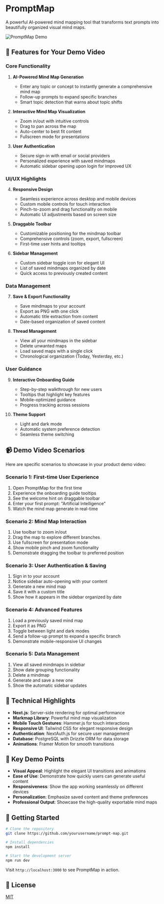 # PromptMap

A powerful AI-powered mind mapping tool that transforms text prompts into beautifully organized visual mind maps.

![PromptMap Demo](https://example.com/promptmap-demo.gif)

## 🌟 Features for Your Demo Video

### Core Functionality

1. **AI-Powered Mind Map Generation**
   - Enter any topic or concept to instantly generate a comprehensive mind map
   - Follow-up prompts to expand specific branches
   - Smart topic detection that warns about topic shifts

2. **Interactive Mind Map Visualization**
   - Zoom in/out with intuitive controls
   - Drag to pan across the map
   - Auto-center to best fit content
   - Fullscreen mode for presentations

3. **User Authentication**
   - Secure sign-in with email or social providers
   - Personalized experience with saved mindmaps
   - Automatic sidebar opening upon login for improved UX

### UI/UX Highlights

4. **Responsive Design**
   - Seamless experience across desktop and mobile devices
   - Custom mobile controls for touch interaction
   - Pinch-to-zoom and drag functionality on mobile
   - Automatic UI adjustments based on screen size

5. **Draggable Toolbar**
   - Customizable positioning for the mindmap toolbar
   - Comprehensive controls (zoom, export, fullscreen)
   - First-time user hints and tooltips

6. **Sidebar Management**
   - Custom sidebar toggle icon for elegant UI
   - List of saved mindmaps organized by date
   - Quick access to previously created content

### Data Management

7. **Save & Export Functionality**
   - Save mindmaps to your account
   - Export as PNG with one click
   - Automatic title extraction from content
   - Date-based organization of saved content

8. **Thread Management**
   - View all your mindmaps in the sidebar
   - Delete unwanted maps
   - Load saved maps with a single click
   - Chronological organization (Today, Yesterday, etc.)

### User Guidance

9. **Interactive Onboarding Guide**
   - Step-by-step walkthrough for new users
   - Tooltips that highlight key features
   - Mobile-optimized guidance
   - Progress tracking across sessions

10. **Theme Support**
    - Light and dark mode
    - Automatic system preference detection
    - Seamless theme switching

## 📹 Demo Video Scenarios

Here are specific scenarios to showcase in your product demo video:

### Scenario 1: First-time User Experience
1. Open PromptMap for the first time
2. Experience the onboarding guide tooltips
3. See the welcome hint on draggable toolbar
4. Enter your first prompt: "Artificial Intelligence"
5. Watch the mind map generate in real-time

### Scenario 2: Mind Map Interaction
1. Use toolbar to zoom in/out
2. Drag the map to explore different branches
3. Use fullscreen for presentation mode
4. Show mobile pinch and zoom functionality
5. Demonstrate dragging the toolbar to preferred position

### Scenario 3: User Authentication & Saving
1. Sign in to your account
2. Notice sidebar auto-opening with your content
3. Generate a new mind map
4. Save it with a custom title
5. Show how it appears in the sidebar organized by date

### Scenario 4: Advanced Features
1. Load a previously saved mind map
2. Export it as PNG
3. Toggle between light and dark modes
4. Send a follow-up prompt to expand a specific branch
5. Demonstrate mobile-responsive UI changes

### Scenario 5: Data Management
1. View all saved mindmaps in sidebar
2. Show date grouping functionality
3. Delete a mindmap
4. Generate and save a new one
5. Show the automatic sidebar updates

## 🚀 Technical Highlights

- **Next.js**: Server-side rendering for optimal performance
- **Markmap Library**: Powerful mind map visualization
- **Mobile Touch Gestures**: Hammer.js for touch interactions
- **Responsive UI**: Tailwind CSS for elegant responsive design
- **Authentication**: NextAuth.js for secure user management
- **Database**: PostgreSQL with Drizzle ORM for data storage
- **Animations**: Framer Motion for smooth transitions

## 🎯 Key Demo Points

- **Visual Appeal**: Highlight the elegant UI transitions and animations
- **Ease of Use**: Demonstrate how quickly users can generate useful content
- **Responsiveness**: Show the app working seamlessly on different devices
- **Personalization**: Emphasize saved content and theme preferences
- **Professional Output**: Showcase the high-quality exportable mind maps

## 🤝 Getting Started

```bash
# Clone the repository
git clone https://github.com/yourusername/prompt-map.git

# Install dependencies
npm install

# Start the development server
npm run dev
```

Visit `http://localhost:3000` to see PromptMap in action.

## 📄 License

[MIT](LICENSE)
